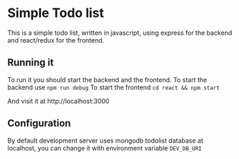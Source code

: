 # Simple Todo list

This is a simple todo list, written in javascript, using express for the backend and react/redux for the frontend.

## Running it

To run it you should start the backend and the frontend.
To start the backend use `npm run debug`
To start the frontend `cd react && npm start`

And visit it at http://localhost:3000

## Configuration

By default development server uses mongodb todolist database at localhost, you can change it with environment variable `DEV_DB_URI`

